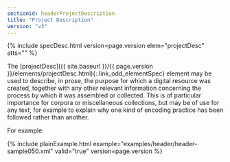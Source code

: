 ```yaml
---
sectionid: headerProjectDescription
title: "Project Description"
version: "v3"
---
```






{% include specDesc.html version=page.version elem="projectDesc" atts="" %}



The [projectDesc]({{ site.baseurl }}/{{ page.version }}/elements/projectDesc.html){:.link_odd_elementSpec} element may be used to describe, in prose, the
purpose for which a digital resource was created, together with any other relevant
information concerning the process by which it was assembled or collected. This is
of
particular importance for corpora or miscellaneous collections, but may be of use
for any
text, for example to explain why one kind of encoding practice has been followed rather
than
another.

For example:

{% include plainExample.html example="examples/header/header-sample050.xml" valid="true" version=page.version %}

